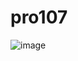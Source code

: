 # pro107
![image](https://user-images.githubusercontent.com/70377998/121919145-590e7a00-cd54-11eb-8a8b-9f7d1cbd1c07.png)
